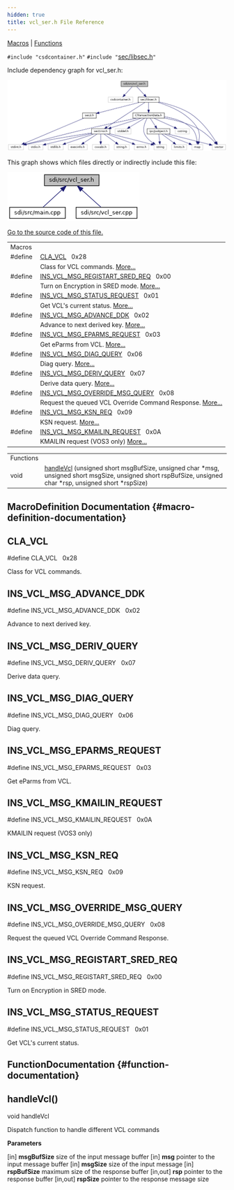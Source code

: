 ```yaml
---
hidden: true
title: vcl_ser.h File Reference
---
```


[Macros](#define-members) \| [Functions](#func-members)

`#include "csdcontainer.h"`
`#include "`<a href="libsec_8h_source.md">sec/libsec.h</a>`"`

Include dependency graph for vcl_ser.h:

![](vcl__ser_8h__incl.png)

This graph shows which files directly or indirectly include this file:

![](vcl__ser_8h__dep__incl.png)

<a href="vcl__ser_8h_source.md">Go to the source code of this file.</a>

|  |  |
|----|----|
| Macros |  |
| #define  | [CLA_VCL](#a23b96d4db7f9fc006bbde013693be6e9)   0x28 |
|   | Class for VCL commands. [More\...](#a23b96d4db7f9fc006bbde013693be6e9)<br/> |
| #define  | [INS_VCL_MSG_REGISTART_SRED_REQ](#aab12a07d994fb440092bb014a8a32346)   0x00 |
|   | Turn on Encryption in SRED mode. [More\...](#aab12a07d994fb440092bb014a8a32346)<br/> |
| #define  | [INS_VCL_MSG_STATUS_REQUEST](#a12e57ffa62016cf689e247dc71babb83)   0x01 |
|   | Get VCL\'s current status. [More\...](#a12e57ffa62016cf689e247dc71babb83)<br/> |
| #define  | [INS_VCL_MSG_ADVANCE_DDK](#a21eb6707e39ccf673708ca0dcdfe3091)   0x02 |
|   | Advance to next derived key. [More\...](#a21eb6707e39ccf673708ca0dcdfe3091)<br/> |
| #define  | [INS_VCL_MSG_EPARMS_REQUEST](#a2c95212e9eb1c730247a166f9d191eef)   0x03 |
|   | Get eParms from VCL. [More\...](#a2c95212e9eb1c730247a166f9d191eef)<br/> |
| #define  | [INS_VCL_MSG_DIAG_QUERY](#a145b342de0e8ad187675a464f7a73c03)   0x06 |
|   | Diag query. [More\...](#a145b342de0e8ad187675a464f7a73c03)<br/> |
| #define  | [INS_VCL_MSG_DERIV_QUERY](#a3e0786e6b404dc69cdc7823e73ad0a5c)   0x07 |
|   | Derive data query. [More\...](#a3e0786e6b404dc69cdc7823e73ad0a5c)<br/> |
| #define  | [INS_VCL_MSG_OVERRIDE_MSG_QUERY](#ae32ce12f910cb6b405505b34da87ccc0)   0x08 |
|   | Request the queued VCL Override Command Response. [More\...](#ae32ce12f910cb6b405505b34da87ccc0)<br/> |
| #define  | [INS_VCL_MSG_KSN_REQ](#ad3ae7aa355c3a6851cadb280c8f1fd1d)   0x09 |
|   | KSN request. [More\...](#ad3ae7aa355c3a6851cadb280c8f1fd1d)<br/> |
| #define  | [INS_VCL_MSG_KMAILIN_REQUEST](#a9fec4a51efd591ca5caad365b3f8e345)   0x0A |
|   | KMAILIN request (VOS3 only) [More\...](#a9fec4a51efd591ca5caad365b3f8e345)<br/> |

|  |  |
|----|----|
| Functions |  |
| void  | [handleVcl](#ad02af29750575b39f81961596d4c4f8e) (unsigned short msgBufSize, unsigned char \*msg, unsigned short msgSize, unsigned short rspBufSize, unsigned char \*rsp, unsigned short \*rspSize) |

## MacroDefinition Documentation {#macro-definition-documentation}

## CLA_VCL <a href="#a23b96d4db7f9fc006bbde013693be6e9" id="a23b96d4db7f9fc006bbde013693be6e9"></a>

<p>#define CLA_VCL   0x28</p>

Class for VCL commands.

## INS_VCL_MSG_ADVANCE_DDK <a href="#a21eb6707e39ccf673708ca0dcdfe3091" id="a21eb6707e39ccf673708ca0dcdfe3091"></a>

<p>#define INS_VCL_MSG_ADVANCE_DDK   0x02</p>

Advance to next derived key.

## INS_VCL_MSG_DERIV_QUERY <a href="#a3e0786e6b404dc69cdc7823e73ad0a5c" id="a3e0786e6b404dc69cdc7823e73ad0a5c"></a>

<p>#define INS_VCL_MSG_DERIV_QUERY   0x07</p>

Derive data query.

## INS_VCL_MSG_DIAG_QUERY <a href="#a145b342de0e8ad187675a464f7a73c03" id="a145b342de0e8ad187675a464f7a73c03"></a>

<p>#define INS_VCL_MSG_DIAG_QUERY   0x06</p>

Diag query.

## INS_VCL_MSG_EPARMS_REQUEST <a href="#a2c95212e9eb1c730247a166f9d191eef" id="a2c95212e9eb1c730247a166f9d191eef"></a>

<p>#define INS_VCL_MSG_EPARMS_REQUEST   0x03</p>

Get eParms from VCL.

## INS_VCL_MSG_KMAILIN_REQUEST <a href="#a9fec4a51efd591ca5caad365b3f8e345" id="a9fec4a51efd591ca5caad365b3f8e345"></a>

<p>#define INS_VCL_MSG_KMAILIN_REQUEST   0x0A</p>

KMAILIN request (VOS3 only)

## INS_VCL_MSG_KSN_REQ <a href="#ad3ae7aa355c3a6851cadb280c8f1fd1d" id="ad3ae7aa355c3a6851cadb280c8f1fd1d"></a>

<p>#define INS_VCL_MSG_KSN_REQ   0x09</p>

KSN request.

## INS_VCL_MSG_OVERRIDE_MSG_QUERY <a href="#ae32ce12f910cb6b405505b34da87ccc0" id="ae32ce12f910cb6b405505b34da87ccc0"></a>

<p>#define INS_VCL_MSG_OVERRIDE_MSG_QUERY   0x08</p>

Request the queued VCL Override Command Response.

## INS_VCL_MSG_REGISTART_SRED_REQ <a href="#aab12a07d994fb440092bb014a8a32346" id="aab12a07d994fb440092bb014a8a32346"></a>

<p>#define INS_VCL_MSG_REGISTART_SRED_REQ   0x00</p>

Turn on Encryption in SRED mode.

## INS_VCL_MSG_STATUS_REQUEST <a href="#a12e57ffa62016cf689e247dc71babb83" id="a12e57ffa62016cf689e247dc71babb83"></a>

<p>#define INS_VCL_MSG_STATUS_REQUEST   0x01</p>

Get VCL\'s current status.

## FunctionDocumentation {#function-documentation}

## handleVcl() <a href="#ad02af29750575b39f81961596d4c4f8e" id="ad02af29750575b39f81961596d4c4f8e"></a>

<p>void handleVcl</p>

Dispatch function to handle different VCL commands

**Parameters**

\[in\] **msgBufSize** size of the input message buffer \[in\] **msg** pointer to the input message buffer \[in\] **msgSize** size of the input message \[in\] **rspBufSize** maximum size of the response buffer \[in,out\] **rsp** pointer to the response buffer \[in,out\] **rspSize** pointer to the response message size
